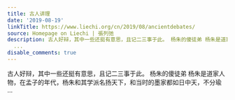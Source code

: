```yaml
---
title: 古人讲理
date: '2019-08-19'
linkTitle: https://www.liechi.org/cn/2019/08/ancientdebates/
source: Homepage on Liechi | 張列弛
description: 古人好辩，其中一些还挺有意思，且记二三事于此。 杨朱的傻徒弟 杨朱是道家人物，在孟子的年代，杨朱和其学派名扬天下，和当时的墨家都如日中天，不分瑜
  ...
disable_comments: true
---
```

古人好辩，其中一些还挺有意思，且记二三事于此。 杨朱的傻徒弟 杨朱是道家人物，在孟子的年代，杨朱和其学派名扬天下，和当时的墨家都如日中天，不分瑜 ...